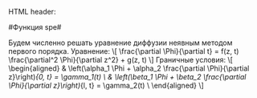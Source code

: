 ﻿HTML header:	<script type="text/javascript"
				src="http://cdn.mathjax.org/mathjax/latest/MathJax.js?config=TeX-AMS-MML_HTMLorMML">
				</script> 

#Функция spe#

Будем численно решать уравнение диффузии неявным методом первого порядка.
Уравнение:
\\[
    \frac{\partial \Phi}{\partial t} =
    f(z, t) \frac{\partial^2 \Phi}{\partial z^2} + g(z, t)
\\]
Граничные условия:
\\[
    \begin{aligned}
        & \left(\alpha_1 \Phi + \alpha_2 \frac{\partial \Phi}{\partial z}\right)_{0, t} = \gamma_1(t) \\
        & \left(\beta_1 \Phi + \beta_2 \frac{\partial \Phi}{\partial z}\right)_{l, t} = \gamma_2(t) \\
    \end{aligned}
\\]